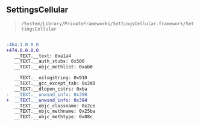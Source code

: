 ## SettingsCellular

> `/System/Library/PrivateFrameworks/SettingsCellular.framework/SettingsCellular`

```diff

-464.1.0.0.0
+474.0.0.0.0
   __TEXT.__text: 0xa1a4
   __TEXT.__auth_stubs: 0x500
   __TEXT.__objc_methlist: 0xab0

   __TEXT.__oslogstring: 0x910
   __TEXT.__gcc_except_tab: 0x2d8
   __TEXT.__dlopen_cstrs: 0xba
-  __TEXT.__unwind_info: 0x398
+  __TEXT.__unwind_info: 0x394
   __TEXT.__objc_classname: 0x2ce
   __TEXT.__objc_methname: 0x25ba
   __TEXT.__objc_methtype: 0x88c

```
